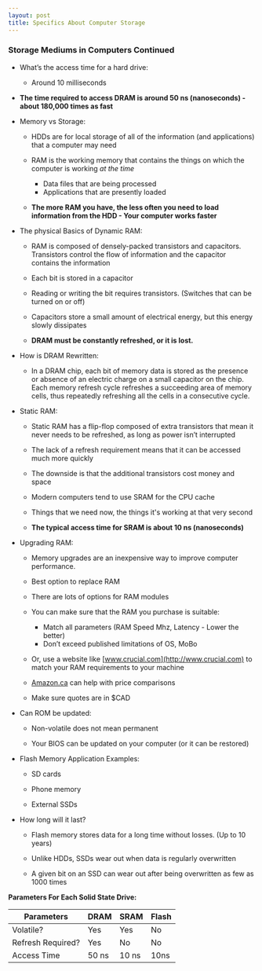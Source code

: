 ```yaml
---
layout: post
title: Specifics About Computer Storage
---
```


### Storage Mediums in Computers Continued

- What’s the access time for a hard drive:

  - Around 10 milliseconds

- **The time required to access DRAM is around 50 ns (nanoseconds) - about 180,000 times as fast**

- Memory vs Storage:

  - HDDs are for local storage of all of the information (and applications) that a computer may need
  - RAM is the working memory that contains the things on which the computer is working _at the time_

    - Data files that are being processed
    - Applications that are presently loaded

  - **The more RAM you have, the less often you need to load information from the HDD - Your computer works faster**

- The physical Basics of Dynamic RAM:

  - RAM is composed of densely-packed transistors and capacitors. Transistors control the flow of information and the capacitor contains the information
  - Each bit is stored in a capacitor
  - Reading or writing the bit requires transistors. (Switches that can be turned on or off)
  - Capacitors store a small amount of electrical energy, but this energy slowly dissipates

  - **DRAM must be constantly refreshed, or it is lost.**

- How is DRAM Rewritten:

  - In a DRAM chip, each bit of memory data is stored as the presence or absence of an electric charge on a small capacitor on the chip. Each memory refresh cycle refreshes a succeeding area of memory cells, thus repeatedly refreshing all the cells in a consecutive cycle.

- Static RAM:

  - Static RAM has a flip-flop composed of extra transistors that mean it never needs to be refreshed, as long as power isn’t interrupted
  - The lack of a refresh requirement means that it can be accessed much more quickly
  - The downside is that the additional transistors cost money and space
  - Modern computers tend to use SRAM for the CPU cache
  - Things that we need now, the things it's working at that very second

  - **The typical access time for SRAM is about 10 ns (nanoseconds)**

- Upgrading RAM:

  - Memory upgrades are an inexpensive way to improve computer performance.
  - Best option to replace RAM
  - There are lots of options for RAM modules
  - You can make sure that the RAM you purchase is suitable:
    - Match all parameters (RAM Speed Mhz, Latency - Lower the better)
    - Don’t exceed published limitations of OS, MoBo
  - Or, use a website like [www.crucial.com](http://www.crucial.com) to match your RAM requirements to your machine
  - [Amazon.ca](http://Amazon.ca) can help with price comparisons

  - Make sure quotes are in $CAD

- Can ROM be updated:

  - Non-volatile does not mean permanent

  - Your BIOS can be updated on your computer (or it can be restored)

- Flash Memory Application Examples:

  - SD cards
  - Phone memory

  - External SSDs

- How long will it last?

  - Flash memory stores data for a long time without losses. (Up to 10 years)
  - Unlike HDDs, SSDs wear out when data is regularly overwritten

  - A given bit on an SSD can wear out after being overwritten as few as 1000 times

**Parameters For Each Solid State Drive:**

| Parameters        | DRAM  | SRAM  | Flash |
| ----------------- | ----- | ----- | ----- |
| Volatile?         | Yes   | Yes   | No    |
| Refresh Required? | Yes   | No    | No    |
| Access Time       | 50 ns | 10 ns | 10ns  |
